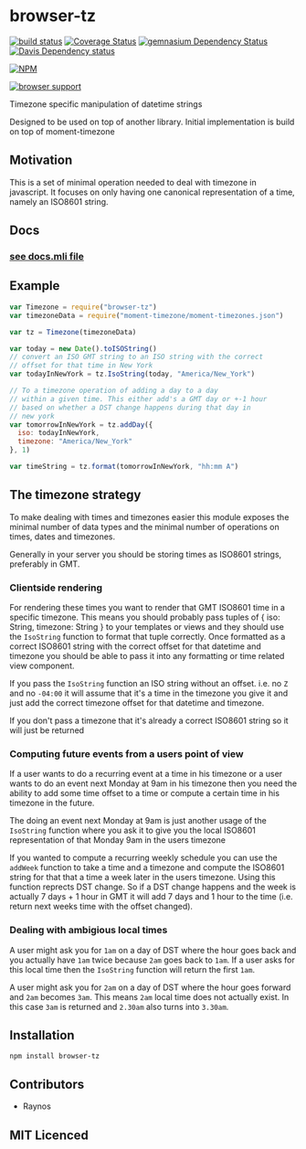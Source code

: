 # browser-tz

[![build status][1]][2] [![Coverage Status][5]][6] [![gemnasium Dependency Status][7]][8] [![Davis Dependency status][9]][10]

[![NPM][3]][4]

[![browser support][11]][12]

Timezone specific manipulation of datetime strings

Designed to be used on top of another library. Initial
implementation is build on top of moment-timezone

## Motivation

This is a set of minimal operation needed to deal with timezone
in javascript. It focuses on only having one canonical
representation of a time, namely an ISO8601 string.

## Docs

### [see docs.mli file][13]

## Example

```js
var Timezone = require("browser-tz")
var timezoneData = require("moment-timezone/moment-timezones.json")

var tz = Timezone(timezoneData)

var today = new Date().toISOString()
// convert an ISO GMT string to an ISO string with the correct
// offset for that time in New York
var todayInNewYork = tz.IsoString(today, "America/New_York")

// To a timezone operation of adding a day to a day
// within a given time. This either add's a GMT day or +-1 hour
// based on whether a DST change happens during that day in
// new york
var tomorrowInNewYork = tz.addDay({
  iso: todayInNewYork,
  timezone: "America/New_York"
}, 1)

var timeString = tz.format(tomorrowInNewYork, "hh:mm A")
```

## The timezone strategy

To make dealing with times and timezones easier this module
  exposes the minimal number of data types and the minimal
  number of operations on times, dates and timezones.

Generally in your server you should be storing times as ISO8601
  strings, preferably in GMT.

### Clientside rendering

For rendering these times you want to render that GMT ISO8601
  time in a specific timezone. This means you should probably
  pass tuples of { iso: String, timezone: String } to your
  templates or views and they should use the `IsoString` function
  to format that tuple correctly. Once formatted as a correct
  ISO8601 string with the correct offset for that datetime and
  timezone you should be able to pass it into any formatting or
  time related view component.

If you pass the `IsoString` function an ISO string without an
  offset. i.e. no `Z` and no `-04:00` it will assume that it's
  a time in the timezone you give it and just add the correct
  timezone offset for that datetime and timezone.

If you don't pass a timezone that it's already a correct ISO8601
  string so it will just be returned

### Computing future events from a users point of view

If a user wants to do a recurring event at a time in his timezone
  or a user wants to do an event next Monday at 9am in his
  timezone then you need the ability to add some time offset
  to a time or compute a certain time in his timezone in the
  future.

The doing an event next Monday at 9am is just another usage of
  the `IsoString` function where you ask it to give you the local
  ISO8601 representation of that Monday 9am in the users timezone

If you wanted to compute a recurring weekly schedule you can use
  the `addWeek` function to take a time and a timezone and
  compute the ISO8601 string for that that a time a week later in
  the users timezone. Using this function reprects DST change.
  So if a DST change happens and the week is actually 7 days + 1
  hour in GMT it will add 7 days and 1 hour to the time (i.e.
  return next weeks time with the offset changed).

### Dealing with ambigious local times

A user might ask you for `1am` on a day of DST where the hour
  goes back and you actually have `1am` twice because `2am` goes
  back to `1am`. If a user asks for this local time then the
  `IsoString` function will return the first `1am`.

A user might ask you for `2am` on a day of DST where the hour
  goes forward and `2am` becomes `3am`. This means `2am` local
  time does not actually exist. In this case `3am` is returned
  and `2.30am` also turns into `3.30am`.

## Installation

`npm install browser-tz`

## Contributors

 - Raynos

## MIT Licenced

  [1]: https://secure.travis-ci.org/Colingo/browser-tz.png
  [2]: https://travis-ci.org/Colingo/browser-tz
  [3]: https://nodei.co/npm/browser-tz.png
  [4]: https://nodei.co/npm/browser-tz/
  [5]: https://coveralls.io/repos/Colingo/browser-tz/badge.png
  [6]: https://coveralls.io/r/Colingo/browser-tz
  [7]: https://gemnasium.com/Colingo/browser-tz.png
  [8]: https://gemnasium.com/Colingo/browser-tz
  [9]: https://david-dm.org/Colingo/browser-tz.png
  [10]: https://david-dm.org/Colingo/browser-tz
  [11]: https://ci.testling.com/Colingo/browser-tz.png
  [12]: https://ci.testling.com/Colingo/browser-tz
  [13]: https://github.com/Colingo/browser-tz/blob/master/docs.mli
